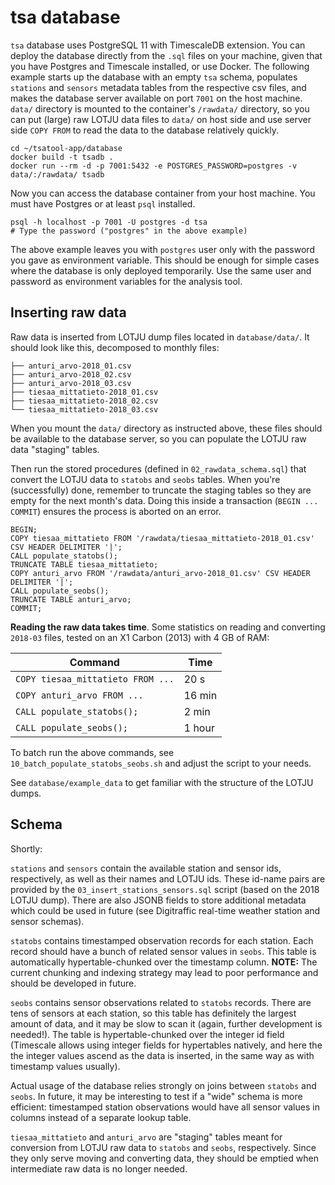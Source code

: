 # tsa database

`tsa` database uses PostgreSQL 11 with TimescaleDB extension.
You can deploy the database directly from the `.sql` files on your machine,
given that you have Postgres and Timescale installed,
or use Docker.
The following example starts up the database with an empty `tsa` schema,
populates `stations` and `sensors` metadata tables from the respective csv files,
and makes the database server available on port `7001` on the host machine.
`data/` directory is mounted to the container's `/rawdata/` directory,
so you can put (large) raw LOTJU data files to `data/` on host side
and use server side `COPY FROM` to read the data to the database relatively quickly.

```
cd ~/tsatool-app/database
docker build -t tsadb .
docker run --rm -d -p 7001:5432 -e POSTGRES_PASSWORD=postgres -v data/:/rawdata/ tsadb
```

Now you can access the database container from your host machine.
You must have Postgres or at least `psql` installed.

```
psql -h localhost -p 7001 -U postgres -d tsa
# Type the password ("postgres" in the above example)
```

The above example leaves you with `postgres` user only with the password you gave as environment variable.
This should be enough for simple cases where the database is only deployed temporarily.
Use the same user and password as environment variables for the analysis tool.

## Inserting raw data

Raw data is inserted from LOTJU dump files located in `database/data/`.
It should look like this, decomposed to monthly files:

```
├── anturi_arvo-2018_01.csv
├── anturi_arvo-2018_02.csv
├── anturi_arvo-2018_03.csv
├── tiesaa_mittatieto-2018_01.csv
├── tiesaa_mittatieto-2018_02.csv
└── tiesaa_mittatieto-2018_03.csv
```

When you mount the `data/` directory as instructed above,
these files should be available to the database server,
so you can populate the LOTJU raw data "staging" tables.

Then run the stored procedures (defined in `02_rawdata_schema.sql`)
that convert the LOTJU data to `statobs` and `seobs` tables.
When you're (successfully) done, remember to truncate the staging tables
so they are empty for the next month's data.
Doing this inside a transaction (`BEGIN ... COMMIT`) ensures
the process is aborted on an error.

```
BEGIN;
COPY tiesaa_mittatieto FROM '/rawdata/tiesaa_mittatieto-2018_01.csv' CSV HEADER DELIMITER '|';
CALL populate_statobs();
TRUNCATE TABLE tiesaa_mittatieto;
COPY anturi_arvo FROM '/rawdata/anturi_arvo-2018_01.csv' CSV HEADER DELIMITER '|';
CALL populate_seobs();
TRUNCATE TABLE anturi_arvo;
COMMIT;
```

**Reading the raw data takes time**.
Some statistics on reading and converting `2018-03` files,
tested on an X1 Carbon (2013) with 4 GB of RAM:

| Command                           	| Time   	|
|-----------------------------------	|--------	|
| `COPY tiesaa_mittatieto FROM ...` 	| 20 s   	|
| `COPY anturi_arvo FROM ...`       	| 16 min 	|
| `CALL populate_statobs();`        	| 2 min  	|
| `CALL populate_seobs();`          	| 1 hour 	|

To batch run the above commands, see `10_batch_populate_statobs_seobs.sh`
and adjust the script to your needs.

See `database/example_data` to get familiar with the structure of the LOTJU dumps.

## Schema

Shortly:

`stations` and `sensors` contain the available station and sensor ids, respectively,
as well as their names and LOTJU ids. These id-name pairs are provided by the `03_insert_stations_sensors.sql`
script (based on the 2018 LOTJU dump). There are also JSONB fields to store additional metadata
which could be used in future (see Digitraffic real-time weather station and sensor schemas).

`statobs` contains timestamped observation records for each station.
Each record should have a bunch of related sensor values in `seobs`.
This table is automatically hypertable-chunked over the timestamp column.
**NOTE:** The current chunking and indexing strategy may lead to poor performance
and should be developed in future.

`seobs` contains sensor observations related to `statobs` records.
There are tens of sensors at each station, so this table has definitely the largest amount of data,
and it may be slow to scan it (again, further development is needed!).
The table is hypertable-chunked over the integer id field
(Timescale allows using integer fields for hypertables natively,
and here the the integer values ascend as the data is inserted,
in the same way as with timestamp values usually).

Actual usage of the database relies strongly on joins between `statobs` and `seobs`.
In future, it may be interesting to test if a "wide" schema is more efficient:
timestamped station observations would have all sensor values in columns
instead of a separate lookup table.

`tiesaa_mittatieto` and `anturi_arvo` are "staging" tables meant for conversion
from LOTJU raw data to `statobs` and `seobs`, respectively.
Since they only serve moving and converting data,
they should be emptied when intermediate raw data is no longer needed.
